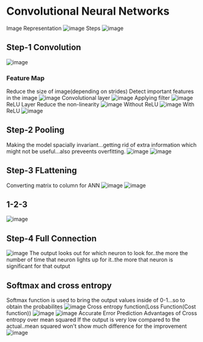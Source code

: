 # Convolutional Neural Networks

Image Representation
![image](https://user-images.githubusercontent.com/44740658/94370945-83f66680-0110-11eb-965d-69e869f9bb49.png)
Steps
![image](https://user-images.githubusercontent.com/44740658/94370979-b1431480-0110-11eb-8beb-97b6e6b5d8c5.png)

## Step-1 Convolution
![image](https://user-images.githubusercontent.com/44740658/94371010-e2234980-0110-11eb-825e-a40579a0ee93.png)

### Feature Map
Reduce the size of image(depending on strides)
Detect important features in the image
![image](https://user-images.githubusercontent.com/44740658/94371078-5b22a100-0111-11eb-8175-b20e5ebbc993.png)
Convolutional layer
![image](https://user-images.githubusercontent.com/44740658/94371125-b94f8400-0111-11eb-9936-853f77651e65.png)
Applying filter
![image](https://user-images.githubusercontent.com/44740658/94371160-fca9f280-0111-11eb-845b-6e32d2c0d218.png)
ReLU Layer
Reduce the non-linearity
![image](https://user-images.githubusercontent.com/44740658/94371208-81950c00-0112-11eb-947d-35b8466cc909.png)
Without ReLU
![image](https://user-images.githubusercontent.com/44740658/94371296-0ed86080-0113-11eb-96ba-f6ec8d3f572c.png)
With ReLU
![image](https://user-images.githubusercontent.com/44740658/94371336-7a223280-0113-11eb-8d4e-da31eafe75f0.png)

## Step-2 Pooling
Making the model spacially invariant...getting rid of extra information which might not be useful...also preveents overfitting.
![image](https://user-images.githubusercontent.com/44740658/94373827-94650c00-0125-11eb-8d72-0dd87d79417d.png)
![image](https://user-images.githubusercontent.com/44740658/94373888-105f5400-0126-11eb-935c-ff0a2fcca55c.png)

## Step-3 FLattening
Converting matrix to column for ANN
![image](https://user-images.githubusercontent.com/44740658/94373960-86fc5180-0126-11eb-8929-4a21e933faa7.png)
![image](https://user-images.githubusercontent.com/44740658/94373986-9e3b3f00-0126-11eb-94c5-f2cc526ad90b.png)

## 1-2-3
![image](https://user-images.githubusercontent.com/44740658/94373997-b01ce200-0126-11eb-8037-0fb650e3a098.png)

## Step-4 Full Connection
![image](https://user-images.githubusercontent.com/44740658/94374024-f2deba00-0126-11eb-9005-f4a8cd841378.png)
The output looks out for which neuron to look for..the more the number of time that neuron lights up for it..the more that neuron is significant for that output

## Softmax and cross entropy
Softmax function is used to bring the output values inside of 0-1...so to obtain the probabilites
![image](https://user-images.githubusercontent.com/44740658/94374383-8b763980-0129-11eb-9f1b-6836f88af47b.png)
Cross entropy function(Loss Function(Cost function))
![image](https://user-images.githubusercontent.com/44740658/94374446-f3c51b00-0129-11eb-81bd-1cab9bb9146e.png)
![image](https://user-images.githubusercontent.com/44740658/94374470-18b98e00-012a-11eb-870c-a0a1cd903081.png)
Accurate Error Prediction
Advantages of Cross entropy over mean squared
If the output is very low compared to the actual..mean squared won't show much difference for the improvement
![image](https://user-images.githubusercontent.com/44740658/94374523-806fd900-012a-11eb-959c-d5b052434758.png)








